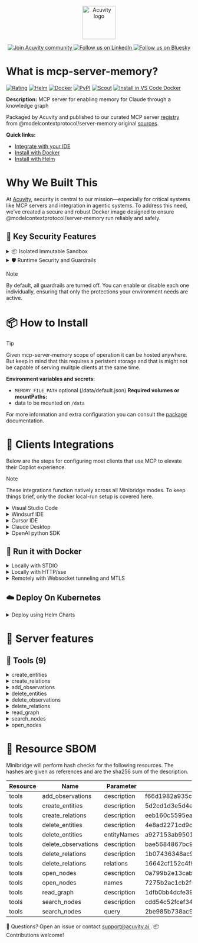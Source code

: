 <p align="center">
  <a href="https://acuvity.ai">
    <picture>
      <img src="https://mma.prnewswire.com/media/2544052/Acuvity__Logo.jpg" height="90" alt="Acuvity logo"/>
    </picture>
  </a>
</p>
<p align="center">
  <a href="https://discord.gg/BkU7fBkrNk">
    <img src="https://img.shields.io/badge/Acuvity-Join-7289DA?logo=discord&logoColor=fff" alt="Join Acuvity community" />
  </a>
<a href="https://www.linkedin.com/company/acuvity/">
    <img src="https://img.shields.io/badge/LinkedIn-Follow-7289DA" alt="Follow us on LinkedIn" />
  </a>
<a href="https://bsky.app/profile/acuvity.bsky.social">
    <img src="https://img.shields.io/badge/Bluesky-Follow-7289DA"?logo=bluesky&logoColor=fff" alt="Follow us on Bluesky" />
  </a>
</p>


# What is mcp-server-memory?
[![Rating](https://img.shields.io/badge/C-3775A9?label=Rating)](https://docs.anthropic.com/en/docs/build-with-claude/tool-use/implement-tool-use#best-practices-for-tool-definitions)
[![Helm](https://img.shields.io/badge/1.0.0-3775A9?logo=helm&label=Charts&logoColor=fff)](https://hub.docker.com/r/acuvity/mcp-server-memory/tags/)
[![Docker](https://img.shields.io/docker/image-size/acuvity/mcp-server-memory/2025.4.25?logo=docker&logoColor=fff&label=2025.4.25)](https://hub.docker.com/r/acuvity/mcp-server-memory)
[![PyPI](https://img.shields.io/badge/2025.4.25-3775A9?logo=pypi&logoColor=fff&label=@modelcontextprotocol/server-memory)](https://modelcontextprotocol.io)
[![Scout](https://img.shields.io/badge/Active-3775A9?logo=docker&logoColor=fff&label=Scout)](https://hub.docker.com/r/acuvity/mcp-server-memory/)
[![Install in VS Code Docker](https://img.shields.io/badge/VS_Code-One_click_install-0078d7?logo=githubcopilot)](https://insiders.vscode.dev/redirect/mcp/install?name=mcp-server-memory&config=%7B%22args%22%3A%5B%22run%22%2C%22-i%22%2C%22--rm%22%2C%22--read-only%22%2C%22-v%22%2C%22memory%3A%2Fdata%22%2C%22docker.io%2Facuvity%2Fmcp-server-memory%3A2025.4.25%22%5D%2C%22command%22%3A%22docker%22%7D)

**Description:** MCP server for enabling memory for Claude through a knowledge graph

Packaged by Acuvity and published to our curated MCP server [registry](https://mcp.acuvity.ai) from @modelcontextprotocol/server-memory original [sources](https://modelcontextprotocol.io).

**Quick links:**

- [Integrate with your IDE](https://github.com/acuvity/mcp-servers-registry/blob/main/mcp-server-memory/docker/README.md#-clients-integrations)
- [Install with Docker](https://github.com/acuvity/mcp-servers-registry/tree/main/mcp-server-memory/docker/README.md#-run-it-with-docker)
- [Install with Helm](https://github.com/acuvity/mcp-servers-registry/tree/main/mcp-server-memory/charts/mcp-server-memory/README.md#how-to-install)

# Why We Built This

At [Acuvity](https://acuvity.ai), security is central to our mission—especially for critical systems like MCP servers and integration in agentic systems.
To address this need, we've created a secure and robust Docker image designed to ensure @modelcontextprotocol/server-memory run reliably and safely.

## 🔐 Key Security Features

<details>
<summary>📦 Isolated Immutable Sandbox </summary>

- **Isolated Execution**: All tools run within secure, containerized sandboxes to enforce process isolation and prevent lateral movement.
- **Non-root by Default**: Enforces least-privilege principles, minimizing the impact of potential security breaches.
- **Read-only Filesystem**: Ensures runtime immutability, preventing unauthorized modification.
- **Version Pinning**: Guarantees consistency and reproducibility across deployments by locking tool and dependency versions.
- **CVE Scanning**: Continuously scans images for known vulnerabilities using [Docker Scout](https://docs.docker.com/scout/) to support proactive mitigation.
- **SBOM & Provenance**: Delivers full supply chain transparency by embedding metadata and traceable build information."
</details>

<details>
<summary>🛡️ Runtime Security and Guardrails</summary>

**Minibridge Integration**: [Minibridge](https://github.com/acuvity/minibridge) establishes secure Agent-to-MCP connectivity, supports Rego/HTTP-based policy enforcement 🕵️, and simplifies orchestration.

The [ARC](https://github.com/acuvity/mcp-servers-registry/tree/main) container includes a [built-in Rego policy](https://github.com/acuvity/mcp-servers-registry/tree/main/mcp-server-memory/docker/policy.rego) that enables a set of runtime "guardrails"" to help enforce security, privacy, and correct usage of your services. Below is an overview of each guardrail provided.

### 🔒 Resource Integrity

**Mitigates MCP Rug Pull Attacks**

* **Goal:** Protect users from malicious tool description changes after initial approval, preventing post-installation manipulation or deception.
* **Mechanism:** Locks tool descriptions upon client approval and verifies their integrity before execution. Any modification to the description triggers a security violation, blocking unauthorized changes from server-side updates.

### 🛡️ Guardrails

#### Covert Instruction Detection

Monitors incoming requests for hidden or obfuscated directives that could alter policy behavior.

* **Goal:** Stop attackers from slipping unnoticed commands or payloads into otherwise harmless data.
* **Mechanism:** Applies a library of regex patterns and binary‐encoding checks to the full request body. If any pattern matches a known covert channel (e.g., steganographic markers, hidden HTML tags, escape-sequence tricks), the request is rejected.

#### Sensitive Pattern Detection

Block user-defined sensitive data patterns (credential paths, filesystem references).

* **Goal:** Block accidental or malicious inclusion of sensitive information that violates data-handling rules.
* **Mechanism:** Runs a curated set of regexes against all payloads and tool descriptions—matching patterns such as `.env` files, RSA key paths, directory traversal sequences.

#### Shadowing Pattern Detection

Detects and blocks "shadowing" attacks, where a malicious MCP server sneaks hidden directives into its own tool descriptions to hijack or override the behavior of other, trusted tools.

* **Goal:** Stop a rogue server from poisoning the agent’s logic by embedding instructions that alter how a different server’s tools operate (e.g., forcing all emails to go to an attacker’s address even when the user calls a separate `send_email` tool).
* **Mechanism:** During policy load, each tool description is scanned for cross‐tool override patterns—such as `<IMPORTANT>` sections referencing other tool names, hidden side‐effects, or directives that apply to a different server’s API. Any description that attempts to shadow or extend instructions for a tool outside its own namespace triggers a policy violation and is rejected.

#### Schema Misuse Prevention

Enforces strict adherence to MCP input schemas.

* **Goal:** Prevent malformed or unexpected fields from bypassing validations, causing runtime errors, or enabling injections.
* **Mechanism:** Compares each incoming JSON object against the declared schema (required properties, allowed keys, types). Any extra, missing, or mistyped field triggers an immediate policy violation.

#### Cross-Origin Tool Access

Controls whether tools may invoke tools or services from external origins.

* **Goal:** Prevent untrusted or out-of-scope services from being called.
* **Mechanism:** Examines tool invocation requests and outgoing calls, verifying each target against an allowlist of approved domains or service names. Calls to any non-approved origin are blocked.

#### Secrets Redaction

Automatically masks sensitive values so they never appear in logs or responses.

* **Goal:** Ensure that API keys, tokens, passwords, and other credentials cannot leak in plaintext.
* **Mechanism:** Scans every text output for known secret formats (e.g., AWS keys, GitHub PATs, JWTs). Matches are replaced with `[REDACTED]` before the response is sent or recorded.

These controls ensure robust runtime integrity, prevent unauthorized behavior, and provide a foundation for secure-by-design system operations.

### Enable guardrails

To activate guardrails in your Docker containers, define the `GUARDRAILS` environment variable with the protections you need.

| Guardrail                        | Summary                                                                 |
|----------------------------------|-------------------------------------------------------------------------|
| `covert-instruction-detection`   | Detects hidden or obfuscated directives in requests.                    |
| `sensitive-pattern-detection`    | Flags patterns suggesting sensitive data or filesystem exposure.        |
| `shadowing-pattern-detection`    | Identifies tool descriptions that override or influence others.         |
| `schema-misuse-prevention`       | Enforces strict schema compliance on input data.                        |
| `cross-origin-tool-access`       | Controls calls to external services or APIs.                            |
| `secrets-redaction`              | Prevents exposure of credentials or sensitive values.                   |

Example: add `-e GUARDRAILS="secrets-redaction sensitive-pattern-detection"` to enable those guardrails.

## 🔒 Basic Authentication via Shared Secret

Provides a lightweight auth layer using a single shared token.

* **Mechanism:** Expects clients to send an `Authorization` header with the predefined secret.
* **Use Case:** Quickly lock down your endpoint in development or simple internal deployments—no complex OAuth/OIDC setup required.

To turn on Basic Authentication, define `BASIC_AUTH_SECRET` environment variable with a shared secret.

Example: add `-e BASIC_AUTH_SECRET="supersecret"` to enable the basic authentication.

> While basic auth will protect against unauthorized access, you should use it only in controlled environment,
> rotate credentials frequently and **always** use TLS.

</details>

> [!NOTE]
> By default, all guardrails are turned off. You can enable or disable each one individually, ensuring that only the protections your environment needs are active.


# 📦 How to Install


> [!TIP]
> Given mcp-server-memory scope of operation it can be hosted anywhere.
> But keep in mind that this requires a peristent storage and that is might not be capable of serving mulitple clients at the same time.

**Environment variables and secrets:**
  - `MEMORY_FILE_PATH` optional (/data/default.json)
**Required volumes or mountPaths:**
  - data to be mounted on `/data`

For more information and extra configuration you can consult the [package](https://modelcontextprotocol.io) documentation.

# 🧰 Clients Integrations

Below are the steps for configuring most clients that use MCP to elevate their Copilot experience.

> [!NOTE]
> These integrations function natively across all Minibridge modes.
> To keep things brief, only the docker local-run setup is covered here.

<details>
<summary>Visual Studio Code</summary>

To get started immediately, you can use the "one-click" link below:

[![Install in VS Code Docker](https://img.shields.io/badge/VS_Code-One_click_install-0078d7?logo=githubcopilot)](https://insiders.vscode.dev/redirect/mcp/install?name=mcp-server-memory&config=%7B%22args%22%3A%5B%22run%22%2C%22-i%22%2C%22--rm%22%2C%22--read-only%22%2C%22-v%22%2C%22memory%3A%2Fdata%22%2C%22docker.io%2Facuvity%2Fmcp-server-memory%3A2025.4.25%22%5D%2C%22command%22%3A%22docker%22%7D)

## Global scope

Press `ctrl + shift + p` and type `Preferences: Open User Settings JSON` to add the following section:

```json
{
  "mcp": {
    "servers": {
      "acuvity-mcp-server-memory": {
        "command": "docker",
        "args": [
          "run",
          "-i",
          "--rm",
          "--read-only",
          "-v",
          "memory:/data",
          "docker.io/acuvity/mcp-server-memory:2025.4.25"
        ]
      }
    }
  }
}
```

## Workspace scope

In your workspace create a file called `.vscode/mcp.json` and add the following section:

```json
{
  "servers": {
    "acuvity-mcp-server-memory": {
      "command": "docker",
      "args": [
        "run",
        "-i",
        "--rm",
        "--read-only",
        "-v",
        "memory:/data",
        "docker.io/acuvity/mcp-server-memory:2025.4.25"
      ]
    }
  }
}
```

> To pass secrets you should use the `promptString` input type described in the [Visual Studio Code documentation](https://code.visualstudio.com/docs/copilot/chat/mcp-servers).

</details>

<details>
<summary>Windsurf IDE</summary>

In `~/.codeium/windsurf/mcp_config.json` add the following section:

```json
{
  "mcpServers": {
    "acuvity-mcp-server-memory": {
      "command": "docker",
      "args": [
        "run",
        "-i",
        "--rm",
        "--read-only",
        "-v",
        "memory:/data",
        "docker.io/acuvity/mcp-server-memory:2025.4.25"
      ]
    }
  }
}
```

See [Windsurf documentation](https://docs.windsurf.com/windsurf/mcp) for more info.

</details>

<details>
<summary>Cursor IDE</summary>

Add the following JSON block to your mcp configuration file:
- `~/.cursor/mcp.json` for global scope
- `.cursor/mcp.json` for project scope

```json
{
  "mcpServers": {
    "acuvity-mcp-server-memory": {
      "command": "docker",
      "args": [
        "run",
        "-i",
        "--rm",
        "--read-only",
        "-v",
        "memory:/data",
        "docker.io/acuvity/mcp-server-memory:2025.4.25"
      ]
    }
  }
}
```

See [cursor documentation](https://docs.cursor.com/context/model-context-protocol) for more information.

</details>
<details>

<summary>Claude Desktop</summary>

In the `claude_desktop_config.json` configuration file add the following section:

```json
{
  "mcpServers": {
    "acuvity-mcp-server-memory": {
      "command": "docker",
      "args": [
        "run",
        "-i",
        "--rm",
        "--read-only",
        "-v",
        "memory:/data",
        "docker.io/acuvity/mcp-server-memory:2025.4.25"
      ]
    }
  }
}
```

See [Anthropic documentation](https://docs.anthropic.com/en/docs/agents-and-tools/mcp) for more information.
</details>

<details>
<summary>OpenAI python SDK</summary>

## Running locally

```python
async with MCPServerStdio(
    params={
        "command": "docker",
        "args": ["run","-i","--rm","--read-only","-v","memory:/data","docker.io/acuvity/mcp-server-memory:2025.4.25"]
    }
) as server:
    tools = await server.list_tools()
```

## Running remotely

```python
async with MCPServerSse(
    params={
        "url": "http://<ip>:<port>/sse",
    }
) as server:
    tools = await server.list_tools()
```

See [OpenAI Agents SDK docs](https://openai.github.io/openai-agents-python/mcp/) for more info.

</details>

## 🐳 Run it with Docker

<details>
<summary>Locally with STDIO</summary>

In your client configuration set:

- command: `docker`
- arguments: `run -i --rm --read-only -v memory:/data docker.io/acuvity/mcp-server-memory:2025.4.25`

</details>

<details>
<summary>Locally with HTTP/sse</summary>

Simply run as:

```console
docker run -it -p 8000:8000 --rm --read-only -v memory:/data docker.io/acuvity/mcp-server-memory:2025.4.25
```

Then on your application/client, you can configure to use it like:

```json
{
  "mcpServers": {
    "acuvity-mcp-server-memory": {
      "url": "http://localhost:8000/sse"
    }
  }
}
```

You might have to use different ports for different tools.

</details>

<details>
<summary>Remotely with Websocket tunneling and MTLS </summary>

> This section assume you are familiar with TLS and certificates and will require:
> - a server certificate with proper DNS/IP field matching your tool deployment.
> - a client-ca used to sign client certificates

1. Start the server in `backend` mode
 - add an environment variable like `-e MINIBRIDGE_MODE=backend`
 - add the TLS certificates (recommended) through a volume let's say `/certs` ex (`-v $PWD/certs:/certs`)
 - instruct minibridge to use those certs with
   - `-e MINIBRIDGE_TLS_SERVER_CERT=/certs/server-cert.pem`
   - `-e MINIBRIDGE_TLS_SERVER_KEY=/certs/server-key.pem`
   - `-e MINIBRIDGE_TLS_SERVER_KEY_PASS=optional`
   - `-e MINIBRIDGE_TLS_SERVER_CLIENT_CA=/certs/client-ca.pem`

2. Start `minibridge` locally in frontend mode:
  - Get [minibridge](https://github.com/acuvity/minibridge) binary for your OS.

In your client configuration, Minibridge works like any other STDIO command.

Example for Claude Desktop:

```json
{
  "mcpServers": {
    "acuvity-mcp-server-memory": {
      "command": "minibridge",
      "args": ["frontend", "--backend", "wss://<remote-url>:8000/ws", "--tls-client-backend-ca", "/path/to/ca/that/signed/the/server-cert.pem/ca.pem", "--tls-client-cert", "/path/to/client-cert.pem", "--tls-client-key", "/path/to/client-key.pem"]
    }
  }
}
```

That's it.

Minibridge offers a host of additional features. For step-by-step guidance, please visit the wiki. And if anything’s unclear, don’t hesitate to reach out!

</details>

## ☁️ Deploy On Kubernetes

<details>
<summary>Deploy using Helm Charts</summary>

### Chart storage requirement

This chart will be deployed as a `StatefulSet` as the server requires access to persistent storage.

You will have to configure the storage settings for:
  - `storage.memory.class` with a proper storage class
  - `storage.memory.size` with a proper storage size

### Chart settings requirements

This chart requires some mandatory information to be installed.

**Optional Environment variables**:
  - `MEMORY_FILE_PATH="/data/default.json"` environment variable can be changed with env.MEMORY_FILE_PATH="/data/default.json"

### How to install

You can inspect the chart `README`:

```console
helm show readme oci://docker.io/acuvity/mcp-server-memory --version 1.0.0
````

You can inspect the values that you can configure:

```console
helm show values oci://docker.io/acuvity/mcp-server-memory --version 1.0.0
````

Install with helm

```console
helm install mcp-server-memory oci://docker.io/acuvity/mcp-server-memory --version 1.0.0
```

From there your MCP server mcp-server-memory will be reachable by default through `http/sse` from inside the cluster using the Kubernetes Service `mcp-server-memory` on port `8000` by default. You can change that by looking at the `service` section of the `values.yaml` file.

### How to Monitor

The deployment will create a Kubernetes service with a `healthPort`, that is used for liveness probes and readiness probes. This health port can also be used by the monitoring stack of your choice and exposes metrics under the `/metrics` path.

See full charts [Readme](https://github.com/acuvity/mcp-servers-registry/tree/main/mcp-server-memory/charts/mcp-server-memory/README.md) for more details about settings and runtime security including guardrails activation.

</details>

# 🧠 Server features

## 🧰 Tools (9)
<details>
<summary>create_entities</summary>

**Description**:

```
Create multiple new entities in the knowledge graph
```

**Parameter**:

| Name | Type | Description | Required? |
|-----------|------|-------------|-----------|
| entities | array | not set | Yes
</details>
<details>
<summary>create_relations</summary>

**Description**:

```
Create multiple new relations between entities in the knowledge graph. Relations should be in active voice
```

**Parameter**:

| Name | Type | Description | Required? |
|-----------|------|-------------|-----------|
| relations | array | not set | Yes
</details>
<details>
<summary>add_observations</summary>

**Description**:

```
Add new observations to existing entities in the knowledge graph
```

**Parameter**:

| Name | Type | Description | Required? |
|-----------|------|-------------|-----------|
| observations | array | not set | Yes
</details>
<details>
<summary>delete_entities</summary>

**Description**:

```
Delete multiple entities and their associated relations from the knowledge graph
```

**Parameter**:

| Name | Type | Description | Required? |
|-----------|------|-------------|-----------|
| entityNames | array | An array of entity names to delete | Yes
</details>
<details>
<summary>delete_observations</summary>

**Description**:

```
Delete specific observations from entities in the knowledge graph
```

**Parameter**:

| Name | Type | Description | Required? |
|-----------|------|-------------|-----------|
| deletions | array | not set | Yes
</details>
<details>
<summary>delete_relations</summary>

**Description**:

```
Delete multiple relations from the knowledge graph
```

**Parameter**:

| Name | Type | Description | Required? |
|-----------|------|-------------|-----------|
| relations | array | An array of relations to delete | Yes
</details>
<details>
<summary>read_graph</summary>

**Description**:

```
Read the entire knowledge graph
```

**Parameter**:

| Name | Type | Description | Required? |
|-----------|------|-------------|-----------|
</details>
<details>
<summary>search_nodes</summary>

**Description**:

```
Search for nodes in the knowledge graph based on a query
```

**Parameter**:

| Name | Type | Description | Required? |
|-----------|------|-------------|-----------|
| query | string | The search query to match against entity names, types, and observation content | Yes
</details>
<details>
<summary>open_nodes</summary>

**Description**:

```
Open specific nodes in the knowledge graph by their names
```

**Parameter**:

| Name | Type | Description | Required? |
|-----------|------|-------------|-----------|
| names | array | An array of entity names to retrieve | Yes
</details>


# 🔐 Resource SBOM

Minibridge will perform hash checks for the following resources. The hashes are given as references and are the sha256 sum of the description.

| Resource | Name | Parameter | Hash |
|-----------|------|------|------|
| tools | add_observations | description | f66d1982a935c25deae16641b447a894687858da5f4e56a4ffd5eded9f15287b |
| tools | create_entities | description | 5d2cd1d3e5d4ea6fd952e9568d41dd54e18c1c5a611daffe1c0399ebc57444e1 |
| tools | create_relations | description | eeb160c5595ea67cee737ea4d34dcf3d22b3d316e107d1edcf02d1dc71727f37 |
| tools | delete_entities | description | 4e8ad2271cd9cfd21a213070f051534e2fb5c6723d7f5d2eed86c9a2f41b05c2 |
| tools | delete_entities | entityNames | a927153ab95010896fc74cf8f26a9c7bc3e840e7aaf9fc7f15866c3525873ab2 |
| tools | delete_observations | description | bae5684867bc99aa4c62c3cb29dccb386983e7575a910a8be7d13ea023aafd80 |
| tools | delete_relations | description | 1b07436348ac9732db58c69ed4db4dbebed012fd263851e1ee4e35e86fe0968e |
| tools | delete_relations | relations | 16642cf152c4f981edf60e0064e4fa10410158457a438a63b60c21c1c4beb5c9 |
| tools | open_nodes | description | 0a799b2e13cab0744fe6b8dd3dbacf7e04753376fdf0adb9d9b6821ad853eded |
| tools | open_nodes | names | 7275b2ac1cb2f632b23e78c872c589a8489cda3a5306f3b399dce23ca813e3ca |
| tools | read_graph | description | 1dfb0bb4dcfe39f92a8a0464153263a3d836524a3c8fd9ff3f73be5ecb2a098c |
| tools | search_nodes | description | cdd54c52fcef34587fc903df13b58b02371a9fb2390cab93d0eeabd229c479f3 |
| tools | search_nodes | query | 2be985b738ac91d8f1e6039cc46c99b96b49b912c19eefccf337c0fc89173cff |


💬 Questions? Open an issue or contact [ support@acuvity.ai ](mailto:support@acuvity.ai).
📦 Contributions welcome!
